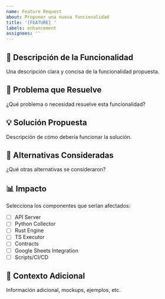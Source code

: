 ```yaml
---
name: Feature Request
about: Proponer una nueva funcionalidad
title: '[FEATURE] '
labels: enhancement
assignees: ''
---
```


## 🚀 Descripción de la Funcionalidad

Una descripción clara y concisa de la funcionalidad propuesta.

## 🎯 Problema que Resuelve

¿Qué problema o necesidad resuelve esta funcionalidad?

## 💡 Solución Propuesta

Descripción de cómo debería funcionar la solución.

## 🔄 Alternativas Consideradas

¿Qué otras alternativas se consideraron?

## 📊 Impacto

Selecciona los componentes que serían afectados:

- [ ] API Server
- [ ] Python Collector
- [ ] Rust Engine
- [ ] TS Executor
- [ ] Contracts
- [ ] Google Sheets Integration
- [ ] Scripts/CI/CD

## 📝 Contexto Adicional

Información adicional, mockups, ejemplos, etc.
